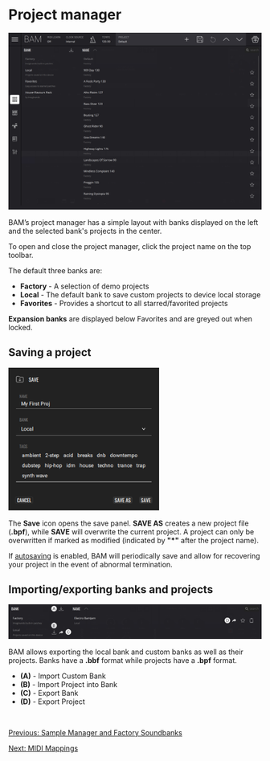 # Project manager

<img src="/bam/images/project-manager/bam-beat-maker-project-manager.png" width="1000" alt="BAM Project manager" />

<br>

BAM’s project manager has a simple layout with banks displayed on the left and the selected bank's projects in the center.

To open and close the project manager, click the project name on the top
toolbar.

The default three banks are:
- **Factory** - A selection of demo projects
- **Local** - The default bank to save custom projects to device local storage
- **Favorites** - Provides a shortcut to all starred/favorited projects

**Expansion banks** are displayed below Favorites and are greyed out when locked.

## Saving a project

<img src="/bam/images/project-manager/bam-beat-maker-project-manager-save.png" width="300" alt="BAM save project menu" />

<br>

The **Save** icon opens the save panel. **SAVE AS** creates a new project file (**.bpf**), while **SAVE** will overwrite the current project. A project can only be overwritten if marked as modified (indicated by **"*"** after the project name).

If [autosaving](interface.md#preferences-menu) is enabled, BAM will periodically save and allow for recovering your project in the event of abnormal termination.

## Importing/exporting banks and projects

<img src="/bam/images/project-manager/bam-beat-maker-project-manager-overview.png" width="1000" alt="BAM save project menu" />

<br>

BAM allows exporting the local bank and custom banks as well as their projects. Banks have a **.bbf** format while projects have a **.bpf** format.

- **(A)** - Import Custom Bank
- **(B)** - Import Project into Bank
- **(C)** - Export Bank
- **(D)** - Export Project

<br>

[Previous: Sample Manager and Factory Soundbanks](sample-manager-soundbank)

[Next: MIDI Mappings](midi-mappings)
